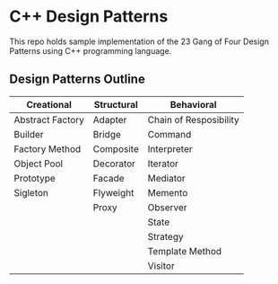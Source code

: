 # C++ Design Patterns

This repo holds sample implementation of the 23 Gang of Four Design Patterns using C++ programming language.

## Design Patterns Outline

| Creational       | Structural | Behavioral             |
| ---------------- | ---------- | ---------------------- |
| Abstract Factory | Adapter    | Chain of Resposibility |
| Builder          | Bridge     | Command                |
| Factory Method   | Composite  | Interpreter            |
| Object Pool      | Decorator  | Iterator               |
| Prototype        | Facade     | Mediator               |
| Sigleton         | Flyweight  | Memento                |
|                  | Proxy      | Observer               |
|                  |            | State                  |
|                  |            | Strategy               |
|                  |            | Template Method        |
|                  |            | Visitor                |

